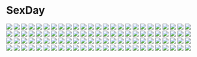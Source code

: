 # SexDay
![](https://konachan.com/jpeg/e7f73b6190668f25c6228fac5a488254/Konachan.com%20-%20188346%20atelier_shallie%3Aalchemists_of_the_dusk_sea%20game_cg%20gerard_perriend%20harry_olson%20shallistera%20shallotte_elminus.jpg)
![](https://konachan.com/image/28359ebe4767f2aed2804e3d95e00649/Konachan.com%20-%2072169%20all_male%20hima_%28ab_gata%29%20hiyama_kiyoteru%20kagamine_len%20kaito%20kamui_gakupo%20male%20vocaloid.jpg)
![](https://konachan.com/image/06fd5ff1096efe7b20d4034dcf6dceec/Konachan.com%20-%2047245%20cross_days.jpg)
![](https://konachan.com/image/f7e804bc1ec8d7844aea0db6e7204fae/Konachan.com%20-%2095101%20kasugano_sora%20yosuga_no_sora.jpg)
![](https://konachan.com/jpeg/c7216806354d598827a050dc1b125b31/Konachan.com%20-%20300748%20anthropomorphism%20blush%20bow%20bra%20breasts%20cleavage%20close%20green_eyes%20green_hair%20long_hair%20open_shirt%20school_uniform%20signed%20underwear%20watermark.jpg)
![](https://konachan.com/image/834aaed925289257c10da8b4de530199/Konachan.com%20-%2071284%20blush%20mame-p%20scan%20thighhighs%20tohsaka_rin.jpg)
![](https://konachan.com/image/3c1adc389b777d4f9614d252e13ac205/Konachan.com%20-%20113092%20animal_ears%20brown_hair%20building%20city%20dress%20long_hair%20original%20rooftop%20short_hair%20tagme%20yoshiku_%28oden-usagi%29.jpg)
![](https://konachan.com/image/159d73c0162715cf7c59dbbdadc01981/Konachan.com%20-%2052200%20game_cg%20japanese_clothes%20tenshinranman%20unohana_no_sakuyahime%20yuzusoft.jpg)
![](https://konachan.com/jpeg/b4cbd42661294576156bfdde6b43738b/Konachan.com%20-%20228193%20animal_ears%20blue_eyes%20blue_hair%20blush%20bow%20burbur%20catboy%20felix_argyle%20headdress%20male%20popsicle%20rem_%28re%3Azero%29%20ribbons%20trap%20white_hair%20yellow_eyes.jpg)
![](https://konachan.com/jpeg/d9faf761c4b16c3a36d781f2f7ec6c5b/Konachan.com%20-%20164347%20anus%20ass%20bodysuit%20cameltoe%20guilty_crown%20nuezou%20skintight%20tsugumi%20white.jpg)
![](https://konachan.com/jpeg/39eec68ee8b5855c67cafde2bd146770/Konachan.com%20-%20278409%20animal_ears%20boots%20brown_hair%20foxgirl%20gloves%20gradient%20green_eyes%20loli%20long_hair%20mechagirl%20natori_youkai%20original%20tail%20thighhighs%20twintails%20watermark.jpg)
![](https://konachan.com/image/4bbb64d9153da1e84a87a265dd1a1ed7/Konachan.com%20-%20111346%20bubbles%20demon%20enfance%20original%20ruins%20underwater%20water%20weapon%20yellow_eyes.jpg)
![](https://konachan.com/jpeg/93d45eaeb2a1267b5cae23c340a5c5da/Konachan.com%20-%2093621%20applique%20black_hair%20censored%20cum%20game_cg%20long_hair%20minagami_sakuya%20odawara_hakone%20pussy%20sex%20tasogare_no_sinsemilla.jpg)
![](https://konachan.com/image/c4237ed810306e426a422fa98e68e403/Konachan.com%20-%20179813%20blush%20breasts%20brown_hair%20censored%20choker%20crying%20cum%20dead_or_alive%20elbow_gloves%20gloves%20iizuki_tasuku%20kasumi%20long_hair%20nipples%20penis%20ponytail%20tears.jpg)
![](https://konachan.com/image/23ac7ec36cd42b557f72332a7f446087/Konachan.com%20-%2023823%20gift_%28visual_novel%29%20kamishiro_yukari%20maid.jpg)
![](https://konachan.com/image/d6906b3470caa9a7df407d740dcf0553/Konachan.com%20-%2094666%202girls%20flowers%20green_eyes%20hat%20hato_satobeni%20komeiji_koishi%20komeiji_satori%20petals%20purple_eyes%20purple_hair%20short_hair%20touhou%20white_hair.jpg)
![](https://konachan.com/jpeg/e7380a7474c7c01858b74bd150e54885/Konachan.com%20-%20220536%20akieda%20animal%20braids%20bubbles%20fish%20original.jpg)
![](https://konachan.com/image/c60ecc42f58f410d5618404e87556cc7/Konachan.com%20-%2089885%20akashio%20black_hair%20brown_eyes%20brown_hair%20green_eyes%20hat%20houjuu_nue%20kneehighs%20red_eyes%20sky%20sunset%20thighhighs%20toramaru_shou%20touhou%20tree%20water%20wings.jpg)
![](https://konachan.com/jpeg/92a7043e4b3b19409607afe1a7dadb57/Konachan.com%20-%20238397%202girls%20dress%20drink%20fang%20fate_extra%20fate_%28series%29%20food%20horns%20kerorira%20long_hair%20pink_eyes%20pink_hair%20short_hair%20thighhighs%20waitress%20watermark.jpg)
![](https://konachan.com/jpeg/10b53553a12b133b984d9c3300cd7d60/Konachan.com%20-%20306239%20bronya_zaychik%20brown_eyes%20butterfly%20cropped%20crown%20dress%20elbow_gloves%20gloves%20gray_hair%20honkai_impact%20long_hair%20mechuragi%20navel%20third-party_edit.jpg)
![](https://konachan.com/image/2749e73213623c0e9ffc2317a632da1c/Konachan.com%20-%20252916%20collar%20hoodie%20idolmaster%20idolmaster_cinderella_girls%20junp%20long_hair%20necklace%20ninomiya_asuka%20pink_eyes%20pink_hair%20wristwear.jpg)
![](https://konachan.com/image/2d1a2ae210b3885aa8758eab37364e50/Konachan.com%20-%20202072%20audrey_belrose%20blush%20close%20dildo%20elbow_gloves%20flowers%20game_cg%20gloves%20headdress%20hunie_pop%20long_hair%20ninamo%20red_eyes%20red_hair%20rose.jpg)
![](https://konachan.com/jpeg/dc50e5490979900604514616635068f2/Konachan.com%20-%20206342%20blush%20fast-runner-2024%20kannagi_miyabi%20orange_hair%20panties%20tagme_%28character%29%20thighhighs%20twintails%20underwear%20white%20yellow_eyes.jpg)
![](https://konachan.com/jpeg/c9f15225c31b20a5e55551aee2d8a708/Konachan.com%20-%2085272%20all_male%20kagamine_len%20male%20vocaloid.jpg)
![](https://konachan.com/image/c8c3810bbc024c080ad7bce8dd66ebbc/Konachan.com%20-%20151883%20brown_hair%20butterfly%20dress%20goth-loli%20hisuri_rii%20lolita_fashion%20long_hair%20moon%20petals.jpg)
![](https://konachan.com/jpeg/54c13e6efd39174a010c52b3b11955b8/Konachan.com%20-%20196460%20breasts%20kusanagi_tonbo%20nipples%20no_bra%20pantyhose%20shirt_lift%20shorts%20third-party_edit%20white.jpg)
![](https://konachan.com/image/cf3918f74220617441702aee47bbec56/Konachan.com%20-%20177165%20blue_eyes%20brown_hair%20gloves%20ladic%20original%20pink_hair%20school_uniform%20short_hair%20shorts%20skirt%20thighhighs%20weapon%20yellow_eyes.jpg)
![](https://konachan.com/image/e31e386f142100d044c6d84da371d4b1/Konachan.com%20-%2071001%20breasts%20cleavage%20ponytail%20red_hair%20tengen_toppa_gurren_lagann%20thighhighs%20yoko_littner.jpg)
![](https://konachan.com/jpeg/66e2b0d5a39679d5fc1aea73bc63636e/Konachan.com%20-%20252857%20barefoot%20bow%20eromanga-sensei%20gray_hair%20izumi_sagiri%20loli%20long_hair%20stars%20tagme_%28artist%29.jpg)
![](https://konachan.com/image/6a78ff3a2ccccafd89351cb8c11affab/Konachan.com%20-%2053333%20breasts%20bunnygirl%20nipples%20nude%20pussy%20sea_lounge_garden%20sky_lounge_garden%20spread_legs%20thighhighs%20uncensored%20yuri.jpg)
![](https://konachan.com/image/f944df037a03c248ab4f579464d658bd/Konachan.com%20-%2030056%20all_male%20bleach%20kurosaki_ichigo%20male.jpg)
![](https://konachan.com/image/c721f137de17e6fee9ea3729add255a5/Konachan.com%20-%20129522%20eila_ilmatar_juutilainen%20sanya_v_litvyak%20strike_witches.jpg)
![](https://konachan.com/jpeg/7f89eafdc88ea834737ea57ee58eb5bd/Konachan.com%20-%20125128%20clouds%20grass%20mocha_%28cotton%29%20nobody%20scenic%20sky%20sunset.jpg)
![](https://konachan.com/jpeg/080c9a7e332a5ff9367dec586b882c85/Konachan.com%20-%20123366%20blush%20brown_eyes%20brown_hair%20close%20game_cg%20kitahara_haruki%20long_hair%20male%20ogiso_setsuna%20short_hair%20white_album_2.jpg)
![](https://konachan.com/image/7d07ba1277a6f11490f5d8c8d3706d6f/Konachan.com%20-%20129641%20breasts%20cleavage%20gumi%20vocaloid%20youshiki_%28mokomokohituji%29.jpg)
![](https://konachan.com/jpeg/382450a0691f3ca6046e3e7f091b189e/Konachan.com%20-%20258696%202girls%20black_eyes%20black_hair%20close%20long_hair%20original%20school_uniform%20shoujo_ai%20swav%20waifu2x.jpg)
![](https://konachan.com/image/05fcf31b433a485862db61779e754113/Konachan.com%20-%2026017%20air%20kamio_misuzu%20snow%20winter.jpg)
![](https://konachan.com/jpeg/2f0ed878c97ec076dea64cd978af2787/Konachan.com%20-%20161038%20azuki_azusa%20breasts%20hentai_ouji_to_warawanai_neko%20kantoku%20nipples%20onsen%20scan%20third-party_edit%20towel%20tsutsukakushi_tsukiko%20yokodera_youto.jpg)
![](https://konachan.com/image/1cc9f3340daa79bb967462bc3be8debc/Konachan.com%20-%20268905%20mclelun%20moon%20night%20nobody%20original%20scenic%20sky%20stars%20watermark.jpg)
![](https://konachan.com/jpeg/5ab21a073b87b1c4fed3fab7dae8b2bd/Konachan.com%20-%20291526%20ass%20beach%20bikini%20blue_eyes%20chikawa_shibainu%20clouds%20dress%20green_hair%20hat%20komeiji_koishi%20navel%20see_through%20short_hair%20sky%20swimsuit%20touhou%20water.jpg)
![](https://konachan.com/image/bf21d8f3d1a74afadc3de1dd6634bbcb/Konachan.com%20-%20129589%20ani_%28moe_road%29%20bikini%20hatsune_miku%20swimsuit%20vocaloid.jpg)
![](https://konachan.com/jpeg/5dfe5aaa917aec80ba08700dd67a27fb/Konachan.com%20-%2079905%202girls%20barefoot%20breasts%20brown_eyes%20brown_hair%20nipples%20nopan%20nude%20original%20pussy%20short_hair%20sideboob%20toweringman%20twins%20wink%20yuri.jpg)
![](https://konachan.com/jpeg/cac006d7a3e85610dd45f4c0857905aa/Konachan.com%20-%20221447%20aliasing%20emiya_kiritsugu%20fate_grand_order%20fate_stay_night%20fate_zero%20fate_%28series%29%20illyasviel_von_einzbern%20irisviel_von_einzbern%20male%20tsuedzu.jpg)
![](https://konachan.com/jpeg/7d7e8cc30437d369e43558a8ce4d9051/Konachan.com%20-%20261783%20bed%20blue_hair%20breasts%20brown_eyes%20cleavage%20long_hair%20original%20panties%20pasdar%20underwear.jpg)
![](https://konachan.com/image/0890851c8d9625ff1e411f5983fcb639/Konachan.com%20-%2044452%20breasts%20green_hair%20navel%20nipples%20nude%20pussy%20run_elsie_jewelria%20third-party_edit%20to_love_ru.jpg)
![](https://konachan.com/image/60d6e2a83ca95ba6b907e7519661ff4f/Konachan.com%20-%20249517%20building%20city%20clouds%20nobody%20original%20scenic%20sky%20solafin.jpg)
![](https://konachan.com/jpeg/235e4dfcac94af6d7cbdc8f5fa5c18d8/Konachan.com%20-%20204612%20anthropomorphism%20clouds%20hat%20hibiki_%28kancolle%29%20kantai_collection%20kiyomin%20long_hair%20skirt%20sky%20thighhighs%20verniy_%28kancolle%29%20white_hair.jpg)
![](https://konachan.com/jpeg/ded3eb04f931fd6641402c4b44fc88d7/Konachan.com%20-%20231951%20aquaplus%20dungeon_travelers_2%20game_cg%20sumaki_shungo%20waifu2x.jpg)
![](https://konachan.com/jpeg/3dcb7f85aed47a74df397d837279ef5e/Konachan.com%20-%20136800%20animal_ears%20ass%20blue_eyes%20blush%20doggirl%20game_cg%20japanese_clothes%20long_hair%20nanasaki_anzu%20narumi_yuu%20panties%20tail%20underwear%20windmill_%28company%29.jpg)
![](https://konachan.com/jpeg/6f0cb095ade5cdddaecaa58a642bb815/Konachan.com%20-%20249633%207th_dragon_2020%20hatsune_miku%20shuang_ye%20vocaloid.jpg)
![](https://konachan.com/jpeg/7761e5d02cd42d899d9a5c9b3b3cb979/Konachan.com%20-%20281566%202girls%20blue_eyes%20blue_hair%20blush%20breast_hold%20breasts%20brown_eyes%20brown_hair%20cleavage%20hat%20long_hair%20no_bra%20shirt%20wet.elephant%20white.jpg)
![](https://konachan.com/image/b9d2112d531920cf1e23124cef05696f/Konachan.com%20-%2094265%20ayase08%20flandre_scarlet%20glasses%20gloves%20izayoi_sakuya%20maid%20patchouli_knowledge%20remilia_scarlet%20scarf%20touhou%20vampire.jpg)
![](https://konachan.com/jpeg/fef60fad6af9442dda5dcc2cb230eefd/Konachan.com%20-%2072078%20feng%20hoshizora_e_kakaru_hashi%20nakatsugawa_ui%20ryohka.jpg)
![](https://konachan.com/image/e4bd9f4601ae82e1de88d1f733698380/Konachan.com%20-%2039009%20animal_ears%20asahina_mikuru%20bell%20blush%20bow%20breasts%20brown_eyes%20brown_hair%20catgirl%20cleavage%20collar%20long_hair%20navel%20ngo%20ribbons%20tail%20thighhighs%20twintails.jpg)
![](https://konachan.com/image/ec829f6d3d14b38d8eece648ee59a3db/Konachan.com%20-%2083376%20cirno%20fairy%20group%20hakurei_reimu%20hat%20horns%20ibuki_suika%20miko%20porurin%20red_eyes%20shameimaru_aya%20thighhighs%20touhou%20umbrella%20underboob%20yakumo_yukari.jpg)
![](https://konachan.com/jpeg/4f0c173b08aa594e01a427e528de8c94/Konachan.com%20-%2037415%20hatsune_miku%20puti_devil%20vocaloid.jpg)
![](https://konachan.com/jpeg/cc643a5699bb798ee65d157188e4a505/Konachan.com%20-%20145847%20am24%20blonde_hair%20green%20green_eyes%20mizuhashi_parsee%20pointed_ears%20short_hair%20third-party_edit%20touhou.jpg)
![](https://konachan.com/image/75d418f3f04ea896fc3c19a17f4131ed/Konachan.com%20-%2012586%20canal_volphied%20lost_universe%20sugimura_tomokazu.jpg)
![](https://konachan.com/image/e4c5f4f89f9624569b2349270a9070bd/Konachan.com%20-%20266094%20all_male%20black_hair%20blonde_hair%20brown_hair%20couch%20crown%20drink%20flowers%20group%20male%20quanzhi_gaoshou%20rose%20short_hair%20suit%20tagme_%28artist%29%20ye_xiu.jpg)
![](https://konachan.com/image/cf82afba5ef31cd7c3a271e446018799/Konachan.com%20-%20232647%20bell%20black_hair%20breasts%20brown_eyes%20christmas%20cleavage%20hat%20long_hair%20ltt_challenger%20necklace%20no_bra%20santa_hat%20thighhighs%20watermark%20wink.jpg)
![](https://konachan.com/image/27be2e56a10d1884a5a08697747e2ca1/Konachan.com%20-%20290553%20admiral_hipper_%28azur_lane%29%20anthropomorphism%20azur_lane%20blonde_hair%20doitsu_no_kagaku%20flowers%20green_eyes%20long_hair.jpg)
![](https://konachan.com/jpeg/72bab47f430164cee1d94626b63d525d/Konachan.com%20-%20245700%20ass%20boots%20breasts%20brown_eyes%20brown_hair%20granblue_fantasy%20hewsack%20horns%20long_hair%20nipples%20nude%20pussy%20shingeki_no_bahamut%20uncensored.jpg)
![](https://konachan.com/image/9b0f8975a3b9fe2864d39c6e6bb408d7/Konachan.com%20-%20130797%20lala_satalin_deviluke%20sairenji_haruna%20to_love_ru%20yabuki_kentarou.jpg)
![](https://konachan.com/jpeg/534e0dddc193d3b3302642ac9da2cfc8/Konachan.com%20-%20113387%20blonde_hair%20blue_eyes%20diamic_days%20game_cg%20hatsushiba_kisa%20long_hair%20lump_of_sugar%20necklace%20sesena_yau.jpg)
![](https://konachan.com/image/c9930a1436ab6e2e7ff5ba764c49ffcc/Konachan.com%20-%20279046%20ashisi%20azur_lane%20blush%20breasts%20cleavage%20dress%20elbow_gloves%20flowers%20gloves%20green_eyes%20headdress%20long_hair%20petals%20purple_hair%20wedding_attire.jpg)
![](https://konachan.com/image/7d48ceeb706395a0ae78040590358512/Konachan.com%20-%2031550%20ass%20blonde_hair%20blue_eyes%20blush%20cameltoe%20favorite%20game_cg%20kokonoka%20long_hair%20panties%20pussy_juice%20rindou_saki%20skirt%20twintails%20underwear%20upskirt.jpg)
![](https://konachan.com/image/9f980a20cde42f373a733d373711f9f0/Konachan.com%20-%20113027%20komuki%20landscape%20scenic%20tagme%20water.jpg)
![](https://konachan.com/image/a4bea828a1caefe28d58374679375bfb/Konachan.com%20-%20259489%20akashi_%28azur_lane%29%20animal_ears%20anthropomorphism%20azur_lane%20catgirl%20essual_%28layer_world%29%20loli%20shiranui_%28azur_lane%29.jpg)
![](https://konachan.com/image/a7f5efc301bd606f1032db52b9942765/Konachan.com%20-%2048677%20bikini%20kawai_rie%20lovers%20swimsuit.jpg)
![](https://konachan.com/image/0369805ed9c510722dd03fe03404ce5e/Konachan.com%20-%2085554%2077gl%20aki_shizuha%20animal_ears%20catgirl%20chen%20foxgirl%20green_hair%20hat%20naruto%20panties%20parody%20tail%20thighhighs%20touhou%20underwear%20wings%20wolfgirl%20yakumo_ran.jpg)
![](https://konachan.com/image/039b2f2ee293d38135b8b4f6f77173ae/Konachan.com%20-%2064266%2007-ghost.jpg)
![](https://konachan.com/image/d2688fb9965825ca165255b1227f52ca/Konachan.com%20-%20251537%20boots%20enka_%28aknne%29%20grass%20original%20pantyhose%20white_hair.jpg)
![](https://konachan.com/jpeg/fed261e73fe57309e47d534a769810fc/Konachan.com%20-%20231984%20ass%20blush%20bow%20bra%20cameltoe%20chima_q%20cirno%20fairy%20fang%20group%20hat%20loli%20navel%20panties%20red_eyes%20rumia%20shirt%20shorts%20skintight%20touhou%20tree%20wings%20wink.jpg)
![](https://konachan.com/image/14fd9c941a3e8d408228e3964413a2aa/Konachan.com%20-%20143923%202girls%20blonde_hair%20blush%20breasts%20brown_eyes%20brown_hair%20gouda_nagi%20jpeg_artifacts%20long_hair%20nipples%20original%20ribbons%20shirt_lift%20short_hair%20yuri.jpg)
![](https://konachan.com/image/fb4caf0b7ec6d6fbb80db3a2deec903c/Konachan.com%20-%20177975%20blue_eyes%20bow%20bzerox%20flowers%20flute%20hatsune_miku%20instrument%20japanese_clothes%20long_hair%20pink_hair%20sakura_miku%20thighhighs%20twintails%20vocaloid.jpg)
![](https://konachan.com/image/bb8c6b0e10cbd007f8272abd50fafcb0/Konachan.com%20-%20281511%20blush%20bodysuit%20breasts%20cape%20cosplay%20fate_grand_order%20fate_%28series%29%20mash_kyrielight%20pink_hair%20purple_eyes%20ribbons%20short_hair%20skintight%20tentacles.jpg)
![](https://konachan.com/image/d3db14a2b782882b41a2f9ef476ccfd7/Konachan.com%20-%20300611%20anus%20ass_grab%20blush%20breasts%20censored%20chain%20fellatio%20green_eyes%20group%20handjob%20harem%20long_hair%20male%20nipples%20original%20penis%20red_hair%20sblack%20sex%20skirt.jpg)
![](https://konachan.com/jpeg/0e662d7b83f17812170f591ceb7ea9d0/Konachan.com%20-%20243057%20all_male%20black%20black_hair%20kagerou_project%20kisaragi_shintaro%20male%20mazumaro%20red%20red_eyes%20short_hair%20watermark.jpg)
![](https://konachan.com/jpeg/efc89f72b231a0936c6f6dea357eae1a/Konachan.com%20-%20172724%20black_hair%20blue_eyes%20game_cg%20long_hair%20mitsu_no_tama_yori_hime%20moonstone%20ponytail%20school_uniform%20sunset%20thighhighs%20yamakaze_ran.jpg)
![](https://konachan.com/jpeg/2f163633802a07e2afeba5994b2cf8ac/Konachan.com%20-%20125307%20green_eyes%20merry_nightmare%20navel%20purple_hair%20tattoo%20white%20yumekui_merry.jpg)
![](https://konachan.com/jpeg/926371125d8f0a43e8fd997066c59842/Konachan.com%20-%20163985%20bow%20dengeki_hime%20long_hair%20natsu_no_osananajimi_to_fuyu_no_kanojo%20nozomi_tsubame%20purple_eyes%20purple_hair%20scan%20swimsuit%20water%20wet.jpg)
![](https://konachan.com/jpeg/4c1590dba169e9cf903a520d3aea3791/Konachan.com%20-%20278962%20animal_ears%20ass%20blonde_hair%20catgirl%20fast-runner-2024%20orange_eyes%20original%20ponytail%20tail%20thighhighs%20third-party_edit%20tiffy%20underwear%20watermark.jpg)
![](https://konachan.com/image/392d6b041040b7ea4d128c8d10632005/Konachan.com%20-%2020293%20haibane_renmei.jpg)
![](https://konachan.com/jpeg/7b1d96c046268b4cdcc797cc1e0fd307/Konachan.com%20-%20224061%20brown_eyes%20brown_hair%20clouds%20japanese_clothes%20koutetsujou_no_kabaneri%20loli%20mumei_%28kabaneri%29%20sishenfan%20tree%20twintails.jpg)
![](https://konachan.com/jpeg/7f01843456d0f93497748923c5b3ed0d/Konachan.com%20-%20178421%20barefoot%20bed%20black_hair%20blue_eyes%20blue_hair%20game_cg%20long_hair%20lump_of_sugar%20oumi_kokoro%20pajamas%20pink_eyes%20pink_hair%20ribbons%20shiratori_aira.jpg)
![](https://konachan.com/image/c1c4c5802ce5748bd5fc7def86d4f460/Konachan.com%20-%20226012%20original%20ut_%28apt%29.jpg)
![](https://konachan.com/jpeg/57df20c50ca18f5f39710be4012a5fee/Konachan.com%20-%20276622%20anal%20apple%20ass%20bikini%20breasts%20food%20fruit%20gloves%20gray%20heart%20hug%20navel%20necklace%20nipples%20nude%20original%20penis%20pussy%20sex%20shorts%20sketch%20sleeping%20tattoo%20wink.jpg)
![](https://konachan.com/image/d6eecedf2f294bbb1f5bc8e00e8ed671/Konachan.com%20-%20146998%20chuunibyou_demo_koi_ga_shitai%21%20school_uniform%20short_hair%20tagme_%28artist%29%20tsuyuri_kumin.jpg)
![](https://konachan.com/jpeg/04449287def103693e2138b6fe1f92a5/Konachan.com%20-%20223838%20aliasing%20alicia_%28granblue_fantasy%29%20blonde_hair%20blush%20breasts%20choker%20fafas68%20granblue_fantasy%20heart%20horns%20lactation%20long_hair%20nipples%20nude%20purple_eyes.jpg)
![](https://konachan.com/image/19b321ef8cda7b35b07d339e0ef8a101/Konachan.com%20-%2093784%20tagme.jpg)
![](https://konachan.com/image/b6ba29c0a5765a07feaa943320a93518/Konachan.com%20-%20175698%20animal_ears%20baseson%20katagiri_hinata%20sengoku_koihime%20tagme_%28character%29.jpg)
![](https://konachan.com/jpeg/ed1863046a8ea374f387bca8a6900e76/Konachan.com%20-%2089878%20black_hair%20blush%20bra%20cube%20game_cg%20kanekiyo_miwa%20natsu_no_ame%20red_eyes%20school_uniform%20see_through%20segawa_rikako%20underwear%20wet.jpg)
![](https://konachan.com/image/000aa95a61b6de75ef355b6eb4ef240f/Konachan.com%20-%20194907%20armor%20artoria_pendragon_%28all%29%20blonde_hair%20cao_xiong%20fate_%28series%29%20fate_stay_night%20green_eyes%20saber%20sword%20weapon.jpg)
![](https://konachan.com/image/056df84609c2d1089aeba7c5af553c18/Konachan.com%20-%20191495%20building%20cape%20green_eyes%20green_hair%20night%20ryosios%20short_hair%20shorts%20touhou%20wriggle_nightbug.jpg)
![](https://konachan.com/image/a21b117486b6303eb2ed42e1ea22d244/Konachan.com%20-%2076510%20hatsune_miku%20miku_append%20twintails%20vocaloid.jpg)
![](https://konachan.com/image/44a90330fb81d0d0d69720a26f42c4a2/Konachan.com%20-%20255980%20akizone%20anthropomorphism%20black_hair%20breasts%20elbow_gloves%20gloves%20kantai_collection%20long_hair%20nagato_%28kancolle%29%20red_eyes%20skirt%20thighhighs%20water.jpg)
![](https://konachan.com/jpeg/a07624be70d9360a24fd04f3448046ee/Konachan.com%20-%20212502%20bicolored_eyes%20daikichi_maru%20final_fantasy%20final_fantasy_xiv%20gloves%20headdress%20japanese_clothes%20ponytail%20samurai%20signed%20white_hair.jpg)
![](https://konachan.com/jpeg/308493f62c42514600eca2d09ba5874f/Konachan.com%20-%20200434%20aldehyde%20barefoot%20blue_eyes%20blue_hair%20blush%20breasts%20censored%20cum%20fellatio%20game_cg%20juunin_kanri%21%20long_hair%20material_mel%20nipples%20nude%20penis.jpg)
![](https://konachan.com/image/31cdadb93e5e836dce64c7d491e1c91d/Konachan.com%20-%20222022%20okuto%20original%20scenic.jpg)
![](https://konachan.com/image/a1c6808039b4b33add807b2906c397cb/Konachan.com%20-%20300922%20arknights%20munseonghwa%20skadi_%28arknights%29.jpg)
